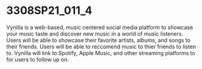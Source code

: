 # 3308SP21_011_4

Vynilla is a web-based, music centered social media platform to showcase your music taste and discover new music in a world of music listeners. Users will be able to showcase their favorite artists, albums, and songs to their friends. Users will be able to reccomend music to thier friends to listen to. Vynilla will link to Spotify, Apple Music, and other streaming platforms to for users to follow up on.
